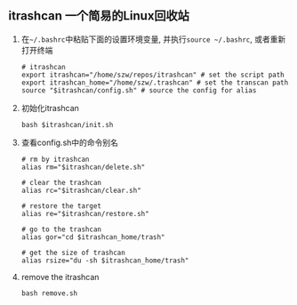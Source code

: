 ## itrashcan 一个简易的Linux回收站
1. 在`~/.bashrc`中粘贴下面的设置环境变量, 并执行`source ~/.bashrc`, 或者重新打开终端
    ```
    # itrashcan
    export itrashcan="/home/szw/repos/itrashcan" # set the script path
    export itrashcan_home="/home/szw/.trashcan" # set the transcan path
    source "$itrashcan/config.sh" # source the config for alias
    ```
2. 初始化itrashcan
    ```
    bash $itrashcan/init.sh
    ```
3. 查看config.sh中的命令别名
    ```
    # rm by itrashcan
    alias rm="$itrashcan/delete.sh"

    # clear the trashcan
    alias rc="$itrashcan/clear.sh"

    # restore the target
    alias re="$itrashcan/restore.sh"

    # go to the trashcan
    alias gor="cd $itrashcan_home/trash"

    # get the size of trashcan
    alias rsize="du -sh $itrashcan_home/trash"
    ```
4. remove the itrashcan
    ```
    bash remove.sh
    ```
